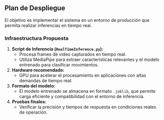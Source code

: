 ## **Plan de Despliegue**
El objetivo es implementar el sistema en un entorno de producción que permita realizar inferencias en tiempo real.

### **Infraestructura Propuesta**
1. **Script de Inferencia (`RealTimeInference.py`):**
   - Procesa frames de video capturados en tiempo real.
   - Utiliza MediaPipe para extraer características relevantes y el modelo entrenado para clasificar movimientos.
2. **Hardware recomendado:**
   - GPU para acelerar el procesamiento en aplicaciones con altas demandas de tiempo real.
3. **Formato del modelo:**
   - El modelo entrenado se almacena en formato `.joblib`, que permite carga eficiente y compatibilidad con el entorno de inferencia.
4. **Pruebas finales:**
   - Verificar la precisión y tiempos de respuesta en condiciones reales de operación.